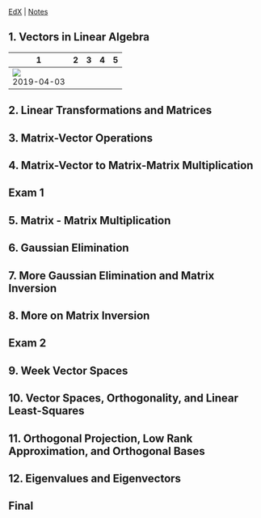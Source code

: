 [EdX](https://courses.edx.org/courses/course-v1:UTAustinX+UT.5.05x+1T2019/course/#block-v1:UTAustinX+UT.5.05x+1T2019+type@chapter+block@7a78687246af4d3788684962136f949b) | [Notes](https://docs.google.com/document/d/1T2pxTHncLFVaaDxPHjy6HF8nyNME-uGiMl_YXTWge2U/edit?usp=sharing)

## 1. Vectors in Linear Algebra

| 1 | 2 | 3 | 4 | 5 |
|---|---|---|---|---|
| ![](http://progressed.io/bar/100?title=37/37) <br> 2019-04-03 |  |  |  |  |

## 2. Linear Transformations and Matrices

## 3. Matrix-Vector Operations

## 4. Matrix-Vector to Matrix-Matrix Multiplication

## Exam 1

## 5. Matrix - Matrix Multiplication

## 6. Gaussian Elimination

## 7. More Gaussian Elimination and Matrix Inversion

## 8. More on Matrix Inversion

## Exam 2

## 9. Week Vector Spaces

## 10. Vector Spaces, Orthogonality, and Linear Least-Squares

## 11. Orthogonal Projection, Low Rank Approximation, and Orthogonal Bases

## 12. Eigenvalues and Eigenvectors

## Final
